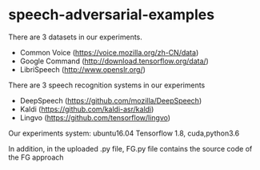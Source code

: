 # speech-adversarial-examples
There are 3 datasets in our experiments.
- Common Voice (https://voice.mozilla.org/zh-CN/data)
- Google Command (http://download.tensorflow.org/data/)
- LibriSpeech (http://www.openslr.org/)

There are 3 speech recognition systems in our experiments
- DeepSpeech (https://github.com/mozilla/DeepSpeech)
- Kaldi (https://github.com/kaldi-asr/kaldi)
- Lingvo (https://github.com/tensorflow/lingvo)

Our experiments system: ubuntu16.04
Tensorflow 1.8, cuda,python3.6

In addition, in the uploaded .py file, FG.py file contains the source code of the FG approach
